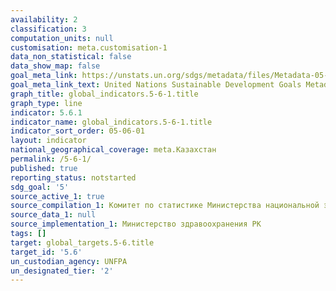 ```yaml
---
availability: 2
classification: 3
computation_units: null
customisation: meta.customisation-1
data_non_statistical: false
data_show_map: false
goal_meta_link: https://unstats.un.org/sdgs/metadata/files/Metadata-05-06-01.pdf
goal_meta_link_text: United Nations Sustainable Development Goals Metadata (pdf 634kB)
graph_title: global_indicators.5-6-1.title
graph_type: line
indicator: 5.6.1
indicator_name: global_indicators.5-6-1.title
indicator_sort_order: 05-06-01
layout: indicator
national_geographical_coverage: meta.Казахстан
permalink: /5-6-1/
published: true
reporting_status: notstarted
sdg_goal: '5'
source_active_1: true
source_compilation_1: Комитет по статистике Министерства национальной экономики РК
source_data_1: null
source_implementation_1: Министерство здравоохранения РК
tags: []
target: global_targets.5-6.title
target_id: '5.6'
un_custodian_agency: UNFPA
un_designated_tier: '2'
---
```

